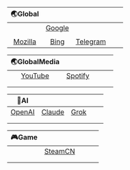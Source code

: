 |                           🌏Global                            |                                                              |                                                              |      |      |
| :----------------------------------------------------------: | :----------------------------------------------------------: | :----------------------------------------------------------: | :--: | :--: |
|                                                              | [Google](https://github.com/Ryliey/Rules/tree/main/Sing-Box/Google) |                                                              |      |      |
|                                                              |                                                              |                                                              |      |      |
| [Mozilla](https://github.com/Ryliey/Rules/tree/main/Sing-Box/Mozilla) | [Bing](https://github.com/Ryliey/Rules/tree/main/Sing-Box/Bing) | [Telegram](https://github.com/Ryliey/Rules/tree/main/Sing-Box/Telegram) |      |      |

|                         🌏GlobalMedia                         |                                                              |      |      |      |
| :----------------------------------------------------------: | :----------------------------------------------------------: | :--: | :--: | :--: |
| [YouTube](https://github.com/Ryliey/Rules/tree/main/Sing-Box/YouTube) | [Spotify](https://github.com/Ryliey/Rules/tree/main/Sing-Box/Spotify) |      |      |      |
|                                                              |                                                              |      |      |      |
|                                                              |                                                              |      |      |      |

|                             🤖AI                              |                                                              |                                                              |      |      |
| :----------------------------------------------------------: | :----------------------------------------------------------: | :----------------------------------------------------------: | :--: | :--: |
| [OpenAI](https://github.com/Ryliey/Rules/tree/main/Sing-Box/OpenAI) | [Claude](https://github.com/Ryliey/Rules/tree/main/Sing-Box/Claude) | [Grok](https://github.com/Ryliey/Rules/tree/main/Sing-Box/Grok) |      |      |
|                                                              |                                                              |                                                              |      |      |
|                                                              |                                                              |                                                              |      |      |

| 🎮Game |                                                              |      |      |      |
| :---: | :----------------------------------------------------------: | :--: | :--: | :--: |
|       | [SteamCN](https://github.com/Ryliey/Rules/tree/main/Sing-Box/SteamCN) |      |      |      |
|       |                                                              |      |      |      |
|       |                                                              |      |      |      |

